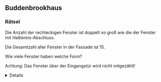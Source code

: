 ## Buddenbrookhaus

### Rätsel
Die Anzahl der rechteckigen Fenster ist doppelt so groß wie die der Fenster mit Halbkreis-Abschluss.

Die Gesamtzahl aller Fenster in der Fassade ist 15.

Wie viele Fenster haben welche Form?

Achtung: Das Fenster über der Eingangstür wird nicht mitgezählt!

<details>
Lösung:
+ 5 Fenster mit halbkreisförmigen Abschluss
- 10 rechteckige Fenster

Beschreibung:

Wir suchen x als Anzahl der Fenster mit Halbkreisabschluss. Es gibt doppelt so viele rechteckige Fenster also 2x. Daraus folgt die Gleichung x+2x=15 <=> 3x=15 <=> x=5. 

Alternativer Lösungsweg:

Die unterschiedlichen Fenster des Hauses durchzählen.
</details>
